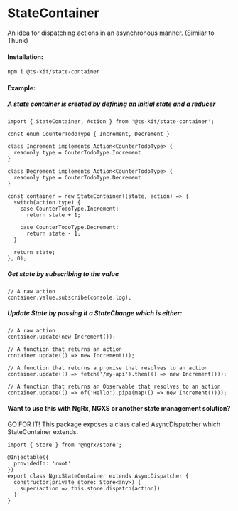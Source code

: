 # StateContainer

An idea for dispatching actions in an asynchronous manner. (Similar to Thunk)

#### Installation:

```BASH
npm i @ts-kit/state-container
```

#### Example:

##### A state container is created by defining an initial state and a reducer

```TS
import { StateContainer, Action } from '@ts-kit/state-container';

const enum CounterTodoType { Increment, Decrement }

class Increment implements Action<CounterTodoType> {
  readonly type = CouterTodoType.Increment
}

class Decrement implements Action<CounterTodoType> {
  readonly type = CouterTodoType.Decrement
}

const container = new StateContainer((state, action) => {
  switch(action.type) {
    case CounterTodoType.Increment:
      return state + 1;

    case CounterTodoType.Decrement:
      return state - 1;
  }

  return state;
}, 0);
```

##### Get state by subscribing to the value

```TS
// A raw action
container.value.subscribe(console.log);
```

##### Update State by passing it a StateChange which is either:

```TS
// A raw action
container.update(new Increment());
```

```TS
// A function that returns an action
container.update(() => new Increment());
```

```TS
// A function that returns a promise that resolves to an action
container.update(() => fetch('/my-api').then(() => new Increment()));
```

```TS
// A function that returns an Observable that resolves to an action
container.update(() => of('Hello').pipe(map(() => new Increment())));
```

#### Want to use this with NgRx, NGXS or another state management solution?

GO FOR IT! This package exposes a class called AsyncDispatcher which StateContainer extends.

```TS
import { Store } from '@ngrx/store';

@Injectable({
  providedIn: 'root'
})
export class NgrxStateContainer extends AsyncDispatcher {
  constructor(private store: Store<any>) {
    super(action => this.store.dispatch(action))
  }
}
```
